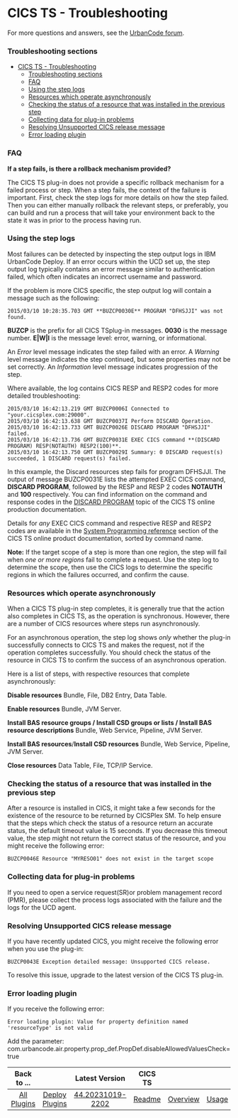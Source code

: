 # CICS TS - Troubleshooting


For more questions and answers, see the [UrbanCode forum](https://community.ibm.com/community/user/integration/communities/community-home?communitykey=9adfe6b6-2e23-4895-8b27-38b93b5e152c&tab=groupdetails "UrbanCode forum").

### Troubleshooting sections

- [CICS TS - Troubleshooting](#cics-ts---troubleshooting)
    - [Troubleshooting sections](#troubleshooting-sections)
    - [FAQ](#faq)
    - [Using the step logs](#using-the-step-logs)
    - [Resources which operate asynchronously](#resources-which-operate-asynchronously)
    - [Checking the status of a resource that was installed in the previous step](#checking-the-status-of-a-resource-that-was-installed-in-the-previous-step)
    - [Collecting data for plug-in problems](#collecting-data-for-plug-in-problems)
    - [Resolving Unsupported CICS release message](#resolving-unsupported-cics-release-message)
    - [Error loading plugin](#error-loading-plugin)

### FAQ

**If a step fails, is there a rollback mechanism provided?**

The CICS TS plug-in does not provide a specific rollback mechanism for a failed process or step. When a step fails, the context of the failure is important. First, check the step logs for more details on how the step failed. Then you can either manually rollback the relevant steps, or preferably, you can build and run a process that will take your environment back to the state it was in prior to the process having run.

### Using the step logs

Most failures can be detected by inspecting the step output logs in IBM UrbanCode Deploy. If an error occurs within the UCD set up, the step output log typically contains an error message similar to authentication failed, which often indicates an incorrect username and password.

If the problem is more CICS specific, the step output log will contain a message such as the following:


```
2015/03/10 10:28:35.703 GMT **BUZCP0030E** PROGRAM "DFHSJJI" was not found.

```

**BUZCP** is the prefix for all CICS TSplug-in messages. **0030** is the message number. **E|W|I** is the message level: error, warning, or informational.

An *Error* level message indicates the step failed with an error. A *Warning* level message indicates the step continued, but some properties may not be set correctly. An *Information* level message indicates progression of the step.

Where available, the log contains CICS RESP and RESP2 codes for more detailed troubleshooting:


```
2015/03/10 16:42:13.219 GMT BUZCP0006I Connected to "your.cicsplex.com:29000".
2015/03/10 16:42:13.638 GMT BUZCP0037I Perform DISCARD Operation.
2015/03/10 16:42:13.733 GMT BUZCP0026E DISCARD PROGRAM "DFHSJJI" failed.
2015/03/10 16:42:13.736 GMT BUZCP0031E EXEC CICS command **(DISCARD PROGRAM) RESP(NOTAUTH) RESP2(100)**.
2015/03/10 16:42:13.750 GMT BUZCP0029I Summary: 0 DISCARD request(s) succeeded, 1 DISCARD request(s) failed.

```

In this example, the Discard resources step fails for program DFHSJJI. The output of message BUZCP0031E lists the attempted EXEC CICS command, **DISCARD PROGRAM**, followed by the RESP and RESP 2 codes **NOTAUTH** and **100** respectively. You can find information on the command and response codes in the [DISCARD PROGRAM](http://www-01.ibm.com/support/knowledgecenter/SSGMCP_5.2.0/com.ibm.cics.ts.systemprogramming.doc/commands/dfha8_discardprogram.html) topic of the CICS TS online production documentation.

Details for *any* EXEC CICS command and respective RESP and RESP2 codes are available in the [System Programming reference](http://www-01.ibm.com/support/knowledgecenter/SSGMCP_5.2.0/com.ibm.cics.ts.doc/topics/reference_sysprog.html) section of the CICS TS online product documentation, sorted by command name.

**Note:** If the target scope of a step is more than one region, the step will fail when *one or more regions* fail to complete a request. Use the step log to determine the scope, then use the CICS logs to determine the specific regions in which the failures occurred, and confirm the cause.

### Resources which operate asynchronously

When a CICS TS plug-in step completes, it is generally true that the action also completes in CICS TS, as the operation is synchronous. However, there are a number of CICS resources where steps run asynchronously.

For an asynchronous operation, the step log shows *only* whether the plug-in successfully connects to CICS TS and makes the request, not if the operation completes successfully. You should check the status of the resource in CICS TS to confirm the success of an asynchronous operation.

Here is a list of steps, with respective resources that complete asynchronously:

**Disable resources** Bundle, File, DB2 Entry, Data Table.

**Enable resources** Bundle, JVM Server.

**Install BAS resource groups / Install CSD groups or lists / Install BAS resource descriptions** Bundle, Web Service, Pipeline, JVM Server.

**Install BAS resources**/**Install CSD resources** Bundle, Web Service, Pipeline, JVM Server.

**Close resources** Data Table, File, TCP/IP Service.

### Checking the status of a resource that was installed in the previous step

After a resource is installed in CICS, it might take a few seconds for the existence of the resource to be returned by CICSPlex SM. To help ensure that the steps which check the status of a resource return an accurate status, the default timeout value is 15 seconds. If you decrease this timeout value, the step might not return the correct status of the resource, and you might receive the following error:

`BUZCP0046E Resource "MYRESO01" does not exist in the target scope`

### Collecting data for plug-in problems

If you need to open a service request(SR)or problem management record (PMR), please collect the process logs associated with the failure and the logs for the UCD agent.

### Resolving Unsupported CICS release message

If you have recently updated CICS, you might receive the following error when you use the plug-in:

`BUZCP0043E Exception detailed message: Unsupported CICS release.`

To resolve this issue, upgrade to the latest version of the CICS TS plug-in.

### Error loading plugin

If you receive the following error:

`Error loading plugin: Value for property definition named 'resourceType' is not valid`

Add the parameter: com.urbancode.air.property.prop\_def.PropDef.disableAllowedValuesCheck=true


|          Back to ...          |                                |                                                      Latest Version                                                       |       CICS TS       ||||||
|:-----------------------------:|:------------------------------:|:-------------------------------------------------------------------------------------------------------------------------:|:-------------------:| :---: | :---: | :---: | :---: | :---: |
| [All Plugins](../../index.md) | [Deploy Plugins](../README.md) | [44.20231019-2202](https://raw.githubusercontent.com/UrbanCode/IBM-UCD-PLUGINS/main/files/CICS/cics-44.20231019-2202.zip) | [Readme](README.md) |[Overview](overview.md)|[Usage](usage.md)|[Component Templates](component_templates.md)|[Steps](steps.md)|[Downloads](downloads.md)|
